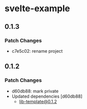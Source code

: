 # svelte-example

## 0.1.3

### Patch Changes

- c7e5c02: rename project

## 0.1.2

### Patch Changes

- d60db88: mark private
- Updated dependencies [d60db88]
  - lib-template@0.1.2
